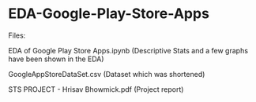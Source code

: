 # EDA-Google-Play-Store-Apps

Files:

EDA of Google Play Store Apps.ipynb (Descriptive Stats and a few graphs have been shown in the EDA)

GoogleAppStoreDataSet.csv (Dataset which was shortened)

STS PROJECT - Hrisav Bhowmick.pdf (Project report)
